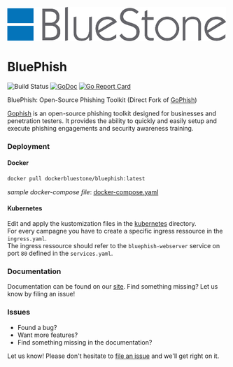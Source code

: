![gophish logo](docs/images/BlueStone_logo.png)

BluePhish
=======

![Build Status](https://github.com/bluestoneag/bluephish/workflows/CI/badge.svg) [![GoDoc](https://godoc.org/github.com/gophish/gophish?status.svg)](https://godoc.org/github.com/gophish/gophish) [![Go Report Card](https://goreportcard.com/badge/github.com/bluestoneag/bluephish)](https://goreportcard.com/report/github.com/bluestoneag/bluephish)

BluePhish: Open-Source Phishing Toolkit (Direct Fork of [GoPhish](https://github.com/gophish/gophish))

[Gophish](https://getgophish.com) is an open-source phishing toolkit designed for businesses and penetration testers. It provides the ability to quickly and easily setup and execute phishing engagements and security awareness training.

### Deployment

#### Docker
```bash
docker pull dockerbluestone/bluephish:latest
```

*sample docker-compose file*: [docker-compose.yaml](deployment/docker/docker-compose.yaml)

#### Kubernetes
Edit and apply the kustomization files in the [kubernetes](deployment/kubernetes) directory.  
For every campagne you have to create a specific ingress ressource in the `ingress.yaml`.  
The ingress ressource should refer to the `bluephish-webserver` service on port `80` defined in the `services.yaml`.

### Documentation

Documentation can be found on our [site](http://getgophish.com/documentation). Find something missing? Let us know by filing an issue!

### Issues

- Found a bug? 
- Want more features?  
- Find something missing in the documentation?  

Let us know! Please don't hesitate to [file an issue](https://github.com/bluestoneag/bluephish/issues/new) and we'll get right on it.
